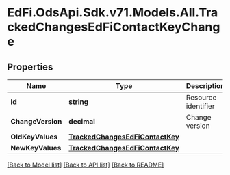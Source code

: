 # EdFi.OdsApi.Sdk.v71.Models.All.TrackedChangesEdFiContactKeyChange

## Properties

Name | Type | Description | Notes
------------ | ------------- | ------------- | -------------
**Id** | **string** | Resource identifier | [optional] 
**ChangeVersion** | **decimal** | Change version | [optional] 
**OldKeyValues** | [**TrackedChangesEdFiContactKey**](TrackedChangesEdFiContactKey.md) |  | [optional] 
**NewKeyValues** | [**TrackedChangesEdFiContactKey**](TrackedChangesEdFiContactKey.md) |  | [optional] 

[[Back to Model list]](../README.md#documentation-for-models) [[Back to API list]](../README.md#documentation-for-api-endpoints) [[Back to README]](../README.md)

